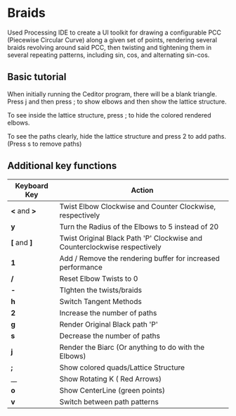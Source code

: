 # Braids
Used Processing IDE to create a UI toolkit for drawing a configurable PCC (Piecewise Circular Curve) along a given set of points, rendering several braids revolving around said PCC, then twisting and tightening them in several repeating patterns, including sin, cos, and alternating sin-cos.

## Basic tutorial
When initially running the Ceditor program, there will be a blank triangle. Press j and then press ; to show elbows and then show the lattice structure.

To see inside the lattice structure, press ; to hide the colored rendered elbows.

To see the paths clearly, hide the lattice structure and press 2 to add paths. (Press s to remove paths)

## Additional key functions
|Keyboard Key | Action|
|-------------|------|
| __<__ and __>__	| Twist Elbow Clockwise and Counter Clockwise, respectively|
| __y__ |Turn the Radius of the Elbows to 5 instead of 20|
| __[__ and __]__	| Twist Original Black Path 'P' Clockwise and Counterclockwise respectively|
| __1__	| Add / Remove the rendering buffer for increased performance|
| __/__ |	Reset Elbow Twists to 0|
|	__-__	| TIghten the twists/braids|
| __h__	| Switch Tangent Methods|
| __2__	| Increase the number of paths|
| __g__ |	Render Original Black path 'P'|
| __s__ |	Decrease the number of paths|
| __j__ |	Render the Biarc (Or anything to do with the Elbows)|
| __;__	| Show colored quads/Lattice Structure|
| __\__	| Show Rotating K ( Red Arrows)|
| __o__	| Show CenterLine (green points)|
| __v__ |	Switch between path patterns|


